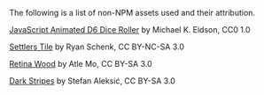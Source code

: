 The following is a list of non-NPM assets used and their attribution.

[JavaScript Animated D6 Dice Roller](http://eposic.org/samples/dice/part1.php)
by Michael K. Eidson, CC0 1.0

[Settlers Tile](http://ryanschenk.com/blog/2010/11/11/settlers-of-catan-tiles/)
by Ryan Schenk, CC BY-NC-SA 3.0

[Retina Wood](http://subtlepatterns.com/retina-wood/)
by Atle Mo, CC BY-SA 3.0

[Dark Stripes](http://subtlepatterns.com/dark-stripes/)
by Stefan Aleksić, CC BY-SA 3.0
